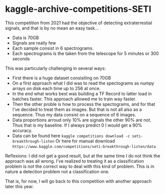 # kaggle-archive-competitions-SETI

This competition from 2021 had the objective of detecting extraterrestial signals, and that is by no mean an easy task...

- Data is 70GB
- Signals are really few
- Each sample consist in 6 spectrograms.
- Each spectrograms is the taken from the telescope for 5 minutes or 300 seconds

This was particularly challenging in several ways:
 - First there is a huge dataset consisiting on 70GB
  - On a first approach what I did was to read the spectograms as numpy arrays on disk each time up to 256 at once.
  - In the end what works best was building a TF Record to latter load in batches faster. This approach allowed me to train way faster.
 - Then the other proble is how to process the spectograms, and for that I've decided to treat them as images.
  But that is not all also as a sequence. Thus my data consist on a sequence of 6 images.
 - Data proportions arroud only 10% are signals the other 90% are not. Thus that is my baseline. If I always predict 0 I would get a 90% accuracy.
 - Data can be found here ```kaggle competitions download -c seti-breakthrough-listen```
  Or here for manual download ```https://www.kaggle.com/competitions/seti-breakthrough-listen/data```
 
 Reflexions:
  I did not get a good result, but at the same time I do not think the approach was all wrong.
  I've realized to treating it as a classification problem is not the correct way to deal with this kind of problem.
  This is in nature a detection problem not a classification one.
  
  That is, for now, I will go back to this competition with another approach later this year.
